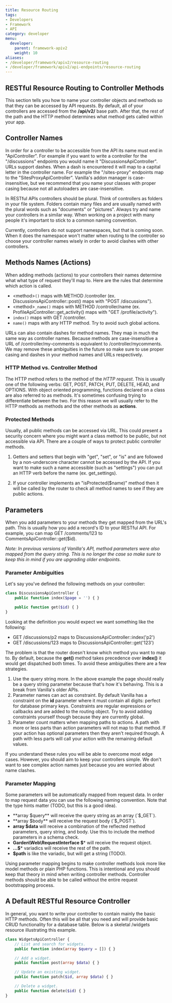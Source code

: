 ```yaml
---
title: Resource Routing
tags:
- Developers
- Framework
- API
category: developer
menu:
  developer:
    parent: framework-apiv2
    weight: 10
aliases:
- /developer/framework/apiv2/resource-routing
- /developer/framework/apiv2/api-endpoints/resource-routing
---
```

## RESTful Resource Routing to Controller Methods

This section tells you how to name your controller objects and methods so that they can be accessed by API requests. By default, all of your controllers are accessed from the **/api/v2/** base path. After that, the rest of the path and the HTTP method determines what method gets called within your app.

## Controller Names

In order for a controller to be accessible from the API its name must end in "ApiController". For example if you want to write a controller for the "/discussions" endpoints you would name it "DiscussionsApiController". URLs support dashes. When a dash is encountered it will map to a capital letter in the controller name. For example the "/sites-proxy" endpoints map to the "SitesProxyApiController". Vanilla's addon manager is case-insensitive, but we recommend that you name your classes with proper casing because not all autoloaders are case-insensitive.

In RESTful APIs controllers should be plural. Think of controllers as folders in your file system. Folders contain many files and are usually named with the plural words such as "documents" or "pictures". Always try and name your controllers in a similar way. When working on a project with many people it's important to stick to a common naming convention.

Currently, controllers do not support namespaces, but that is coming soon. When it does the namespace won't matter when routing to the controller so choose your controller names wisely in order to avoid clashes with other controllers.

## Methods Names (Actions)

When adding methods (actions) to your controllers their names determine what what type of request they'll map to. Here are the rules that determine which action is called.

- &lt;method&gt;`()` maps with METHOD /controller (ex. DiscussionsApiController::post() maps with "POST /discussions").
- &lt;method&gt;`_name()` maps with METHOD /controller/name (ex. ProfileApiController::get_activity() maps with "GET /profile/activity").
- `index()` maps with GET /controller.
- `name()` maps with any HTTP method. Try to avoid such global actions.

URLs can also contain dashes for method names. They map in much the same way as controller names. Because methods are case-insensitive a URL of /controller/my-comments is equivalent to /controller/mycomments. We may remove these ambiguities in the future so make sure to use proper casing and dashes in your method names and URLs respectively.

### HTTP Method vs. Controller Method

The HTTP method refers to the method of the *HTTP request*. This is usually one of the following verbs: GET, POST, PATCH, PUT, DELETE, HEAD, and OPTIONS. With object oriented programming, functions declared on a class are also referred to as methods. It's sometimes confusing trying to differentiate between the two. For this reason we will usually refer to the HTTP methods as methods and the other methods as **actions**.

### Protected Methods

Usually, all public methods can be accessed via URL. This could present a security concern where you might want a class method to be public, but not accessible via API. There are a couple of ways to protect public controller methods.

1. Getters and setters that begin with "get", "set", or "is" and are followed by a non-underscore character cannot be accessed by the API. If you want to make such a name accessible (such as "settings") you can put an HTTP verb before the name (ex. get_settings).

2. If your controller implements an "isProtected($name)" method then it will be called by the router to check all method names to see if they are public actions.

## Parameters

When you add parameters to your methods they get mapped from the URL's path. This is usually how you add a record's ID to your RESTful API. For example, you can map GET /comments/123 to CommentsApiController::get($id).

*Note: In previous versions of Vanilla's API, method parameters were also mapped from the query string. This is no longer the case so make sure to keep this in mind if you are upgrading older endpoints.*

### Parameter Ambiguities

Let's say you've defined the following methods on your controller:

```php
class DiscussionsApiController {
    public function index($page = '') { }

    public function get($id) { }
}
```

Looking at the definition you would expect we want something like the following:

- GET /discussions/p2 maps to DiscussionsApiController::index('p2')
- GET /discussions/123 maps to DiscussionsApiController::get('123')

The problem is that the router doesn't know which method you want to map to. By default, because the **get()** method takes precedence over **index()** it would get dispatched both times. To avoid these ambiguities there are a few strategies.

1. Use the query string more. In the above example the page should really be a query string parameter because that's how it's behaving. This is a break from Vanilla's older APIs.
2. Parameter names can act as constraint. By default Vanilla has a constraint on the **id** parameter where it must contain all digits: perfect for database primary keys. Constraints are regular expressions or callbacks and are added to the routing object. Try to avoid adding constraints yourself though because they are currently global.
3. Parameter count matters when mapping paths to actions. A path with more or less parts than action parameters will not map to that method. If your action has optional parameters then they aren't required though. A path with less parts will call your action with the remaining default values.

If you understand these rules you will be able to overcome most edge cases. However, you should aim to keep your controllers simple. We don't want to see complex action names just because you are worried about name clashes.

### Parameter Mapping

Some parameters will be automatically mapped from request data. In order to map request data you can use the following naming convention. Note that the type hints matter (TODO, but this is a good idea).

- **array $query** will receive the query string as an array (`$_GET`).
- **array $body** will receive the request body (`$_POST`).
- **array $data** will receive a combination of the reflected method parameters, query string, and body. Use this to include the method parameters in a schema check.
- **Garden\Web\RequestInterface $*** will receive the request object.
- **...$*** variadics will receive the rest of the path.
- **$path** is like the variadic, but will get a string (TODO).

Using parameter mapping begins to make controller methods look more like model methods or plain PHP functions. This is intentional and you should keep that theory in mind when writing controller methods. Controller methods should be able to be called without the entire request bootstrapping process.

## A Default RESTful Resource Controller

In general, you want to write your controller to contain mainly the basic HTTP methods. Often this will be all that you need and will provide basic CRUD functionality for a database table. Below is a skeletal /widgets resource illustrating this example.

```php
class WidgetsApiController {
    // List and search for widgets.
    public function index(array $query = []) { }

    // Add a widget.
    public function post(array $data) { }

    // Update an existing widget.
    public function patch($id, array $data) { }

    // Delete a widget.
    public function delete($id) { }
}
```
